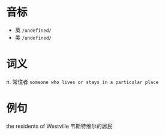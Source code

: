 # 音标

- 英 `/undefined/`
- 美 `/undefined/`

# 词义

n. 常住者
`someone who lives or stays in a particular place`

# 例句

the residents of Westville
韦斯特维尔的居民


